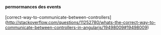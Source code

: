 
#### permormances des events
[correct-way-to-communicate-between-controllers] (http://stackoverflow.com/questions/11252780/whats-the-correct-way-to-communicate-between-controllers-in-angularjs/19498009#19498009)

